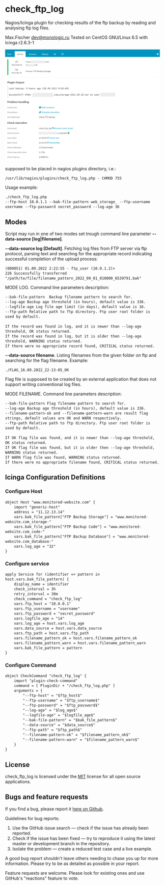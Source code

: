 # check_ftp_log
Nagios/Icinga plugin for checking results of the ftp backup by reading and analysing ftp log files.

Max.Fischer <dev@monologic.ru>
Tested on CentOS GNU/Linux 6.5 with Icinga r2.6.3-1

![Icinga Plugin - FTP log checks](/icinga-example.png?raw=true "Icinga Plugin - FTP log checks")

supposed to be placed in nagios plugins directory, i.e.:
```
/usr/lib/nagios/plugins/check_ftp_log.php - CHMOD 755
```

Usage example:
```
./check_ftp_log.php 
--ftp-host 10.0.1.1 --bak-file-pattern web_storage_ --ftp-username username --ftp-password secret_password --log-age 36
```

## Modes
Script may run in one of two modes set trough command line parameter **--data-source [log|filename]**.

**--data-source log [Default]**. Fetching log files from FTP server via ftp protocol, parsing text and searchng for the appropriate 
record indicating successful completion of the upload process:

```
(000051) 01.09.2022 2:22:55 - ftp_user (10.0.1.2)> 
226 Successfully transferred "/path/to/file/filename_pattern_2022_09_01_010000_6539791.bak"
```

MODE LOG. Command line parameters description:
```
--bak-file-pattern  Backup filename pattern to search for. 
--log-age Backup age threshold (in hours), default value is 336. 
--logfile-age Log file age limit (in days), default value is 16. 
--ftp-path Relative path to ftp directory. Ftp user root folder is used by default.

If the record was found in log, and it is newer than --log-age threshold, OK status returned.
If the record was found in log, but it is older then --log-age threshold, WARNING status returned.
If there were no appropriate record found, CRITICAL status returned.
```

**--data-source filename**. Listing filenames from the given folder on ftp and searching for the flag filename. Example:
```
./FLAG_16.09.2022_22-13-05_OK
```
Flag file is supposed to be created by an external application that does not support writing conventional log files.

MODE FILENAME. Command line parameters description:
```
--bak-file-pattern Flag filename pattern to search for. 
--log-age Backup age threshold (in hours), default value is 336. 
--filename-pattern-ok and --filename-pattern-warn are result flag strings, default values are OK and WARN respectively.
--ftp-path Relative path to ftp directory. Ftp user root folder is used by default.
 
If OK flag file was found, and it is newer than --log-age threshold, OK status returned.
If OK flag file was found, but it is older then --log-age threshold, WARNING status returned.
If WARN flag file was found, WARNING status returned.
If there were no appropriate filename found, CRITICAL status returned.
```

## Icinga Configuration Definitions

### Configure Host
```
object Host "www.monitored-website.com" {
	import "generic-host"
	address = "11.12.13.14"
	vars.bak_file_pattern["FTP Backup Storage"] = "www.monitored-website.com_storage-"
	vars.bak_file_pattern["FTP Backup Code"] = "www.monitored-website.com_code-"
	vars.bak_file_pattern["FTP Backup Database"] = "www.monitored-website.com_database-"
	vars.log_age = "32"
}
```

### Configure service
```
apply Service for (identifier => pattern in host.vars.bak_file_pattern) {
	display_name = identifier
	check_interval = 3h
	retry_interval = 30m
	check_command = "check_ftp_log"
	vars.ftp_host = "10.0.0.1"
	vars.ftp_username = "username"
	vars.ftp_password = "secret_password"
	vars.logfile_age = "14"
	vars.log_age = host.vars.log_age
	vars.data_source = host.vars.data_source
	vars.ftp_path = host.vars.ftp_path
	vars.filename_pattern_ok = host.vars.filename_pattern_ok
	vars.filename_pattern_warn = host.vars.filename_pattern_warn
	vars.bak_file_pattern = pattern
}
```

### Configure Command
```
object CheckCommand "check_ftp_log" {
	import "plugin-check-command"
	command = [ PluginDir + "/check_ftp_log.php" ]
	arguments = {
		"--ftp-host" = "$ftp_host$"
		"--ftp-username" = "$ftp_username$"
		"--ftp-password" = "$ftp_password$"
		"--log-age" = "$log_age$"
		"--logfile-age" = "$logfile_age$"
		"--bak-file-pattern" = "$bak_file_pattern$"
		"--data-source" = "$data_source$"
		"--ftp-path" = "$ftp_path$"
		"--filename-pattern-ok" = "$filename_pattern_ok$"
		"--filename-pattern-warn" = "$filename_pattern_warn$"
	}
}
```


## License

check_ftp_log is licensed under the [MIT](https://www.mit-license.org/) license for all open source applications.

## Bugs and feature requests

If you find a bug, please report it [here on Github](https://github.com/xyhtac/check_ftp_log/issues).

Guidelines for bug reports:

1. Use the GitHub issue search — check if the issue has already been reported.
2. Check if the issue has been fixed — try to reproduce it using the latest master or development branch in the repository.
3. Isolate the problem — create a reduced test case and a live example. 

A good bug report shouldn't leave others needing to chase you up for more information.
Please try to be as detailed as possible in your report.

Feature requests are welcome. Please look for existing ones and use GitHub's "reactions" feature to vote.
